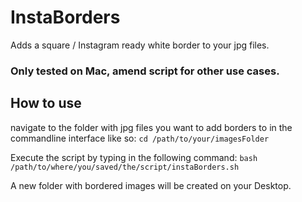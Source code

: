 # InstaBorders
Adds a square / Instagram ready white border to your jpg files.

### Only tested on Mac, amend script for other use cases.

## How to use
navigate to the folder with jpg files you want to add borders to in the commandline interface like so: ```cd /path/to/your/imagesFolder```

Execute the script by typing in the following command: ```bash /path/to/where/you/saved/the/script/instaBorders.sh```

A new folder with bordered images will be created on your Desktop.
